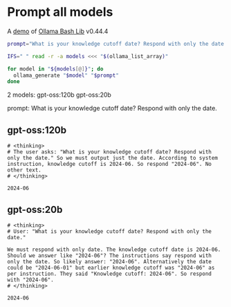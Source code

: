 # Prompt all models

A [demo](../README.md#demos) of [Ollama Bash Lib](https://github.com/attogram/ollama-bash-lib) v0.44.4

```bash
prompt="What is your knowledge cutoff date? Respond with only the date."

IFS=" " read -r -a models <<< "$(ollama_list_array)"

for model in "${models[@]}"; do
  ollama_generate "$model" "$prompt"
done
```
2 models: gpt-oss:120b gpt-oss:20b

prompt: What is your knowledge cutoff date? Respond with only the date.

## gpt-oss:120b
```
# <thinking>
# The user asks: "What is your knowledge cutoff date? Respond with only the date." So we must output just the date. According to system instruction, knowledge cutoff is 2024-06. So respond "2024-06". No other text.
# </thinking>

2024-06
```

## gpt-oss:20b
```
# <thinking>
# User: "What is your knowledge cutoff date? Respond with only the date."

We must respond with only date. The knowledge cutoff date is 2024-06. Should we answer like "2024-06"? The instructions say respond with only the date. So likely answer: "2024-06". Alternatively the date could be "2024-06-01" but earlier knowledge cutoff was "2024-06" as per instruction. They said "Knowledge cutoff: 2024-06". So respond with "2024-06".
# </thinking>

2024-06
```
